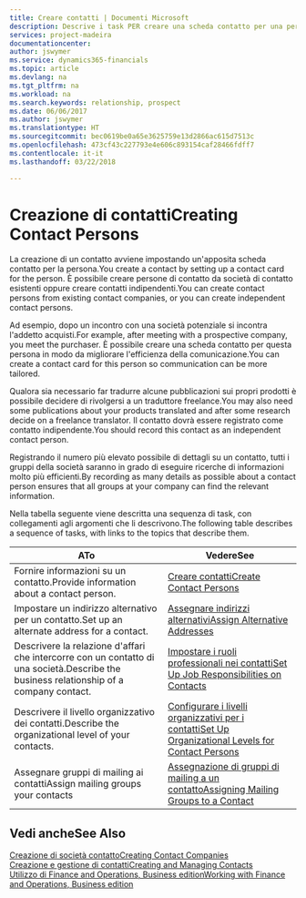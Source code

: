 ```yaml
---
title: Creare contatti | Documenti Microsoft
description: Descrive i task PER creare una scheda contatto per una persona, ad esempio, un potenziale cliente o un fornitore, contribuendo a definire la relazione e personalizzare la comunicazione.
services: project-madeira
documentationcenter: 
author: jswymer
ms.service: dynamics365-financials
ms.topic: article
ms.devlang: na
ms.tgt_pltfrm: na
ms.workload: na
ms.search.keywords: relationship, prospect
ms.date: 06/06/2017
ms.author: jswymer
ms.translationtype: HT
ms.sourcegitcommit: bec0619be0a65e3625759e13d2866ac615d7513c
ms.openlocfilehash: 473cf43c227793e4e606c893154caf28466fdff7
ms.contentlocale: it-it
ms.lasthandoff: 03/22/2018

---
```

# <a name="creating-contact-persons"></a><span data-ttu-id="73297-103">Creazione di contatti</span><span class="sxs-lookup"><span data-stu-id="73297-103">Creating Contact Persons</span></span>
<span data-ttu-id="73297-104">La creazione di un contatto avviene impostando un'apposita scheda contatto per la persona.</span><span class="sxs-lookup"><span data-stu-id="73297-104">You create a contact by setting up a contact card for the person.</span></span> <span data-ttu-id="73297-105">È possibile creare persone di contatto da società di contatto esistenti oppure creare contatti indipendenti.</span><span class="sxs-lookup"><span data-stu-id="73297-105">You can create contact persons from existing contact companies, or you can create independent contact persons.</span></span>

<span data-ttu-id="73297-106">Ad esempio, dopo un incontro con una società potenziale si incontra l'addetto acquisti.</span><span class="sxs-lookup"><span data-stu-id="73297-106">For example, after meeting with a prospective company, you meet the purchaser.</span></span> <span data-ttu-id="73297-107">È possibile creare una scheda contatto per questa persona in modo da migliorare l'efficienza della comunicazione.</span><span class="sxs-lookup"><span data-stu-id="73297-107">You can create a contact card for this person so communication can be more tailored.</span></span>

<span data-ttu-id="73297-108">Qualora sia necessario far tradurre alcune pubblicazioni sui propri prodotti è possibile decidere di rivolgersi a un traduttore freelance.</span><span class="sxs-lookup"><span data-stu-id="73297-108">You may also need some publications about your products translated and after some research decide on a freelance translator.</span></span> <span data-ttu-id="73297-109">Il contatto dovrà essere registrato come contatto indipendente.</span><span class="sxs-lookup"><span data-stu-id="73297-109">You should record this contact as an independent contact person.</span></span>

<span data-ttu-id="73297-110">Registrando il numero più elevato possibile di dettagli su un contatto, tutti i gruppi della società saranno in grado di eseguire ricerche di informazioni molto più efficienti.</span><span class="sxs-lookup"><span data-stu-id="73297-110">By recording as many details as possible about a contact person ensures that all groups at your company can find the relevant information.</span></span>

<span data-ttu-id="73297-111">Nella tabella seguente viene descritta una sequenza di task, con collegamenti agli argomenti che li descrivono.</span><span class="sxs-lookup"><span data-stu-id="73297-111">The following table describes a sequence of tasks, with links to the topics that describe them.</span></span>

| <span data-ttu-id="73297-112">A</span><span class="sxs-lookup"><span data-stu-id="73297-112">To</span></span> | <span data-ttu-id="73297-113">Vedere</span><span class="sxs-lookup"><span data-stu-id="73297-113">See</span></span> |
| --- | --- |
| <span data-ttu-id="73297-114">Fornire informazioni su un contatto.</span><span class="sxs-lookup"><span data-stu-id="73297-114">Provide information about a contact person.</span></span> |[<span data-ttu-id="73297-115">Creare contatti</span><span class="sxs-lookup"><span data-stu-id="73297-115">Create Contact Persons</span></span>](marketing-how-create-contact-persons.md) |
| <span data-ttu-id="73297-116">Impostare un indirizzo alternativo per un contatto.</span><span class="sxs-lookup"><span data-stu-id="73297-116">Set up an alternate address for a contact.</span></span> |[<span data-ttu-id="73297-117">Assegnare indirizzi alternativi</span><span class="sxs-lookup"><span data-stu-id="73297-117">Assign Alternative Addresses</span></span>](marketing-how-assign-alternate-address.md) |
| <span data-ttu-id="73297-118">Descrivere la relazione d'affari che intercorre con un contatto di una società.</span><span class="sxs-lookup"><span data-stu-id="73297-118">Describe the business relationship of a company contact.</span></span> |[<span data-ttu-id="73297-119">Impostare i ruoli professionali nei contatti</span><span class="sxs-lookup"><span data-stu-id="73297-119">Set Up Job Responsibilities on Contacts</span></span>](marketing-job-responsibilities.md) |
| <span data-ttu-id="73297-120">Descrivere il livello organizzativo dei contatti.</span><span class="sxs-lookup"><span data-stu-id="73297-120">Describe the organizational level of your contacts.</span></span> |[<span data-ttu-id="73297-121">Configurare i livelli organizzativi per i contatti</span><span class="sxs-lookup"><span data-stu-id="73297-121">Set Up Organizational Levels for Contact Persons</span></span>](marketing-organizational-levels.md) |
| <span data-ttu-id="73297-122">Assegnare gruppi di mailing ai contatti</span><span class="sxs-lookup"><span data-stu-id="73297-122">Assign mailing groups your contacts</span></span> |[<span data-ttu-id="73297-123">Assegnazione di gruppi di mailing a un contatto</span><span class="sxs-lookup"><span data-stu-id="73297-123">Assigning Mailing Groups to a Contact</span></span>](marketing-mailing-groups.md) |

## <a name="see-also"></a><span data-ttu-id="73297-124">Vedi anche</span><span class="sxs-lookup"><span data-stu-id="73297-124">See Also</span></span>
[<span data-ttu-id="73297-125">Creazione di società contatto</span><span class="sxs-lookup"><span data-stu-id="73297-125">Creating Contact Companies</span></span>](marketing-create-contact-companies.md)  
[<span data-ttu-id="73297-126">Creazione e gestione di contatti</span><span class="sxs-lookup"><span data-stu-id="73297-126">Creating and Managing Contacts</span></span>]()  
[<span data-ttu-id="73297-127">Utilizzo di Finance and Operations, Business edition</span><span class="sxs-lookup"><span data-stu-id="73297-127">Working with Finance and Operations, Business edition</span></span>](ui-work-product.md)

